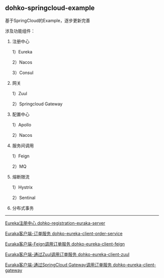 dohko-springcloud-example
---
基于SpringCloud的Example，逐步更新完善

涉及功能组件：

1. 注册中心

    1）Eureka
    
    2）Nacos
    
    3）Consul 
2. 网关

    1）Zuul
    
    2）Springcloud Gateway

3. 配置中心
    
    1）Apollo
    
    2）Nacos
    
4. 服务间调用
    
    1）Feign
    
    2）MQ
 
 5. 熔断限流
 
    1）Hystrix
    
    2）Sentinal
    
 6. 分布式事务
    
---

[Eureka注册中心 dohko-registration-euraka-server](https://github.com/Mr-LuXiaoHua/dohko-springcloud-example/tree/master/dohko-registration-euraka-server)

[Euraka客户端-订单服务 dohko-eureka-client-order-service](https://github.com/Mr-LuXiaoHua/dohko-springcloud-example/tree/master/dohko-eureka-client-order-service)

[Euraka客户端-Feign调用订单服务 dohko-eureka-client-feign](https://github.com/Mr-LuXiaoHua/dohko-springcloud-example/tree/master/dohko-eureka-client-feign)

[Euraka客户端-通过Zuul调用订单服务 dohko-eureka-client-zuul](dohko-eureka-client-zuul)

[Euraka客户端-通过SpringCloud Gateway调用订单服务 dohko-eureka-client-gateway](dohko-eureka-client-zuul)